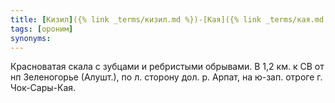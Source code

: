 ```yaml
---
title: [Кизил]({% link _terms/кизил.md %})-[Кая]({% link _terms/кая.md %}) V
tags: [ороним]
synonyms:
---
```


Красноватая скала с зубцами и ребристыми обрывами. В 1,2 км. к СВ от нп
Зеленогорье (Алушт.), по л. сторону дол. р. Арпат, на ю-зап. отроге г.
Чок-Сары-Кая.

